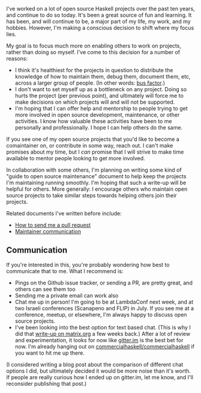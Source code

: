 I've worked on a lot of open source Haskell projects over the past ten
years, and continue to do so today. It's been a great source of fun
and learning. It has been, and will continue to be, a major part of my
life, my work, and my hobbies. However, I'm making a conscious
decision to shift where my focus lies.

My goal is to focus much more on enabling others to work on projects,
rather than doing so myself. I've come to this decision for a number
of reasons:

* I think it's healthiest for the projects in question to distribute the
  knowledge of how to maintain them, debug them, document them, etc, across a
  larger group of people. (In other words: [bus
  factor](https://en.wikipedia.org/wiki/Bus_factor).)
* I don't want to set myself up as a bottleneck on any project. Doing so hurts
  the project (per previous point), and ultimately will force me to make
  decisions on which projects will and will not be supported.
* I'm hoping that I can offer help and mentorship to people trying to get more
  involved in open source development, maintenance, or other activities. I know
  how valuable these activities have been to me personally and professionally. I
  hope I can help others do the same.

If you see one of my open source projects that you'd like to become a
comaintainer on, or contribute in some way, reach out. I can't make promises
about my time, but I _can_ promise that I will strive to make time available to
mentor people looking to get more involved.

In collaboration with some others, I'm planning on writing some kind of "guide
to open source maintenance" document to help keep the projects I'm maintaining
running smoothly. I'm hoping that such a write-up will be helpful for others. More
generally: I encourage others who maintain open source projects to take similar
steps towards helping others join their projects.

Related documents I've written before include:

* [How to send me a pull request](https://www.snoyman.com/blog/2017/06/how-to-send-me-a-pull-request)
* [Maintainer communication](https://github.com/commercialhaskell/commercialhaskell/blob/master/guide/maintainer-communication.md)

## Communication

If you're interested in this, you're probably wondering how best to communicate
that to me. What I recommend is:

* Pings on the Github issue tracker, or sending a PR, are pretty great, and
  others can see them too
* Sending me a private email can work also
* Chat me up in person! I'm going to be at LambdaConf next week, and at two
  Israeli conferences (Scanapeno and FLIP) in July. If you see me at a
  conference, meetup, or elsewhere, I'm always happy to discuss open source
  projects.
* I've been looking into the best option for text based chat. (This is why I
  did that [write-up on
  matrix.org](https://www.snoyman.com/blog/2018/05/guide-to-matrix-riot) a few
  weeks back.) After a lot of review and experimentation, it looks for now like
  [gitter.im](https://gitter.im) is the best bet for now. I'm already hanging out on
  [commercialhaskell/commercialhaskell](https://gitter.im/commercialhaskell/commercialhaskell)
  if you want to hit me up there.

(I considered writing a blog post about the comparison of different chat
options I did, but ultimately decided it would be more noise than it's worth.
If people are really curious how I ended up on gitter.im, let me know, and I'll
reconsider publishing that post.)
